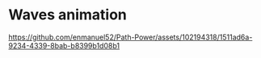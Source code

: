 # Waves animation



https://github.com/enmanuel52/Path-Power/assets/102194318/1511ad6a-9234-4339-8bab-b8399b1d08b1

